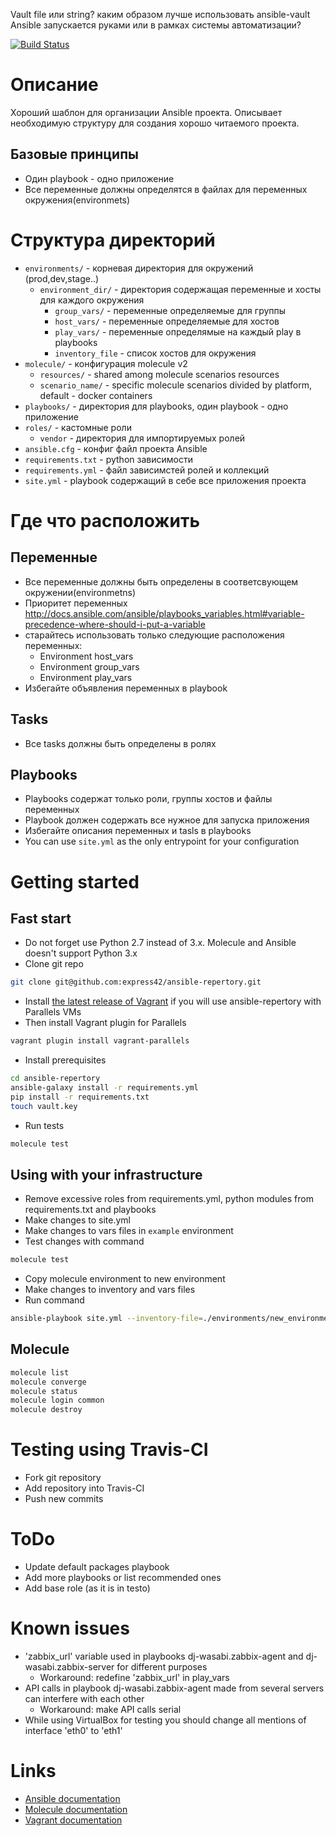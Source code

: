 Vault file или string? каким образом лучше использовать ansible-vault
Ansible запускается руками или в рамках системы автоматизации?


[![Build Status](https://travis-ci.org/express42/ansible-repertory.svg?branch=master)](https://travis-ci.org/express42/ansible-repertory)

# Описание
Хороший шаблон для организации Ansible проекта. Описывает необходимую структуру для создания хорошо читаемого проекта.

## Базовые принципы
* Один playbook - одно приложение
* Все переменные должны определятся в файлах для переменных окружения(environmets) 

# Структура директорий

* `environments/` - корневая директория для окружений (prod,dev,stage..)
  * `environment_dir/` - директория содержащая переменные и хосты для каждого окружения
    * `group_vars/` - переменные определяемые для группы
    * `host_vars/` - переменные определяемые для хостов
    * `play_vars/` - переменные определямые на каждый play в playbooks
    * `inventory_file` - список хостов для окружения
* `molecule/` - конфигурация molecule v2
  * `resources/` - shared among molecule scenarios resources
  * `scenario_name/` - specific molecule scenarios divided by platform, default - docker containers
* `playbooks/` - директория для playbooks, один playbook - одно приложение
* `roles/` - кастомные роли
  * `vendor` - директория для импортируемых ролей
* `ansible.cfg` - конфиг файл проекта Ansible
* `requirements.txt` - python зависимости
* `requirements.yml` - файл зависимстей ролей и коллекций
* `site.yml` - playbook содержащий в себе все приложения проекта

# Где что расположить

## Переменные
* Все переменные должны быть определены в соответсвующем окружении(environmetns)
* Приоритет переменных http://docs.ansible.com/ansible/playbooks_variables.html#variable-precedence-where-should-i-put-a-variable
* старайтесь использовать только следующие расположения переменных:
  * Environment host_vars
  * Environment group_vars
  * Environment play_vars
* Избегайте объявления переменных в playbook

## Tasks
* Все tasks должны быть определены в ролях

## Playbooks
* Playbooks содержат только роли, группы хостов и файлы переменных
* Playbook должен содержать все нужное для запуска приложения
* Избегайте описания переменных и tasls в playbooks
* You can use `site.yml` as the only entrypoint for your configuration

# Getting started

## Fast start
* Do not forget use Python 2.7 instead of 3.x. Molecule and Ansible doesn't support Python 3.x
* Clone git repo
```sh
git clone git@github.com:express42/ansible-repertory.git
``` 
* Install [the latest release of Vagrant][Vagrant] if you will use ansible-repertory with Parallels VMs
* Then install Vagrant plugin for Parallels
```sh
vagrant plugin install vagrant-parallels
```
* Install prerequisites
```sh
cd ansible-repertory
ansible-galaxy install -r requirements.yml
pip install -r requirements.txt
touch vault.key
```
* Run tests
```sh
molecule test
```

## Using with your infrastructure
* Remove excessive roles from requirements.yml, python modules from requirements.txt and playbooks
* Make changes to site.yml
* Make changes to vars files in `example` environment
* Test changes with command
```sh
molecule test
```
* Copy molecule environment to new environment
* Make changes to inventory and vars files
* Run command
```sh
ansible-playbook site.yml --inventory-file=./environments/new_environment/inventory
```
## Molecule

```sh
molecule list
molecule converge
molecule status
molecule login common
molecule destroy
```

# Testing using Travis-CI
* Fork git repository
* Add repository into Travis-CI
* Push new commits

# ToDo
* Update default packages playbook
* Add more playbooks or list recommended ones
* Add base role (as it is in testo)

# Known issues
* 'zabbix_url' variable used in playbooks dj-wasabi.zabbix-agent and dj-wasabi.zabbix-server for different purposes
  * Workaround: redefine 'zabbix_url' in play_vars
* API calls in playbook dj-wasabi.zabbix-agent made from several servers can interfere with each other
  * Workaround: make API calls serial
* While using VirtualBox for testing you should change all mentions of interface 'eth0' to 'eth1'

# Links
* [Ansible documentation](https://docs.ansible.com/ansible/index.html "Ansible documentation")
* [Molecule documentation](https://molecule.readthedocs.io/en/master/ "Molecule documentation")
* [Vagrant documentation](https://www.vagrantup.com/docs/ "Vagrant documentation")

[Vagrant]: https://www.vagrantup.com/downloads.html "Vagrant"
